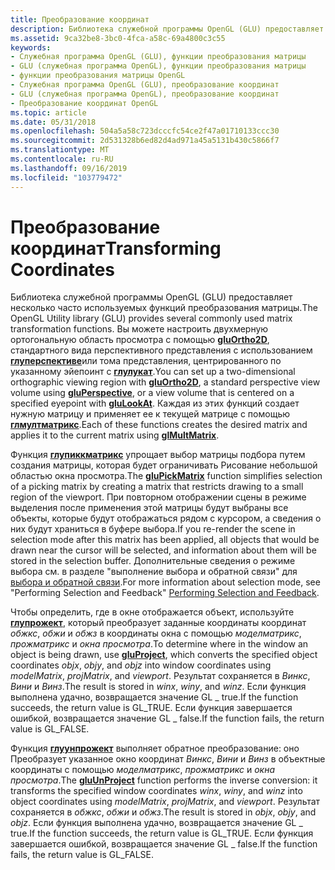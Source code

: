 ```yaml
---
title: Преобразование координат
description: Библиотека служебной программы OpenGL (GLU) предоставляет несколько часто используемых функций преобразования матрицы.
ms.assetid: 9ca32be8-3bc0-4fca-a58c-69a4800c3c55
keywords:
- Служебная программа OpenGL (GLU), функции преобразования матрицы
- GLU (служебная программа OpenGL), функции преобразования матрицы
- функции преобразования матрицы OpenGL
- Служебная программа OpenGL (GLU), преобразование координат
- GLU (служебная программа OpenGL), преобразование координат
- Преобразование координат OpenGL
ms.topic: article
ms.date: 05/31/2018
ms.openlocfilehash: 504a5a58c723dcccfc54ce2f47a01710133ccc30
ms.sourcegitcommit: 2d531328b6ed82d4ad971a45a5131b430c5866f7
ms.translationtype: MT
ms.contentlocale: ru-RU
ms.lasthandoff: 09/16/2019
ms.locfileid: "103779472"
---
```

# <a name="transforming-coordinates"></a><span data-ttu-id="e7717-109">Преобразование координат</span><span class="sxs-lookup"><span data-stu-id="e7717-109">Transforming Coordinates</span></span>

<span data-ttu-id="e7717-110">Библиотека служебной программы OpenGL (GLU) предоставляет несколько часто используемых функций преобразования матрицы.</span><span class="sxs-lookup"><span data-stu-id="e7717-110">The OpenGL Utility library (GLU) provides several commonly used matrix transformation functions.</span></span> <span data-ttu-id="e7717-111">Вы можете настроить двухмерную ортогональную область просмотра с помощью [**gluOrtho2D**](gluortho2d.md), стандартного вида перспективного представления с использованием [**глуперспективе**](gluperspective.md)или тома представления, центрированного по указанному эйепоинт с [**глулукат**](glulookat.md).</span><span class="sxs-lookup"><span data-stu-id="e7717-111">You can set up a two-dimensional orthographic viewing region with [**gluOrtho2D**](gluortho2d.md), a standard perspective view volume using [**gluPerspective**](gluperspective.md), or a view volume that is centered on a specified eyepoint with [**gluLookAt**](glulookat.md).</span></span> <span data-ttu-id="e7717-112">Каждая из этих функций создает нужную матрицу и применяет ее к текущей матрице с помощью [**глмултматрикс**](glmultmatrix.md).</span><span class="sxs-lookup"><span data-stu-id="e7717-112">Each of these functions creates the desired matrix and applies it to the current matrix using [**glMultMatrix**](glmultmatrix.md).</span></span>

<span data-ttu-id="e7717-113">Функция [**глупиккматрикс**](glupickmatrix.md) упрощает выбор матрицы подбора путем создания матрицы, которая будет ограничивать Рисование небольшой областью окна просмотра.</span><span class="sxs-lookup"><span data-stu-id="e7717-113">The [**gluPickMatrix**](glupickmatrix.md) function simplifies selection of a picking matrix by creating a matrix that restricts drawing to a small region of the viewport.</span></span> <span data-ttu-id="e7717-114">При повторном отображении сцены в режиме выделения после применения этой матрицы будут выбраны все объекты, которые будут отображаться рядом с курсором, а сведения о них будут храниться в буфере выбора.</span><span class="sxs-lookup"><span data-stu-id="e7717-114">If you re-render the scene in selection mode after this matrix has been applied, all objects that would be drawn near the cursor will be selected, and information about them will be stored in the selection buffer.</span></span> <span data-ttu-id="e7717-115">Дополнительные сведения о режиме выбора см. в разделе "выполнение выбора и обратной связи" для [выбора и обратной связи](performing-selection-and-feedback.md).</span><span class="sxs-lookup"><span data-stu-id="e7717-115">For more information about selection mode, see "Performing Selection and Feedback" [Performing Selection and Feedback](performing-selection-and-feedback.md).</span></span>

<span data-ttu-id="e7717-116">Чтобы определить, где в окне отображается объект, используйте [**глупрожект**](gluproject.md), который преобразует заданные координаты координат *обжкс*, *обжи* и *обжз* в координаты окна с помощью *моделматрикс*, *прожматрикс* и *окна просмотра*.</span><span class="sxs-lookup"><span data-stu-id="e7717-116">To determine where in the window an object is being drawn, use [**gluProject**](gluproject.md), which converts the specified object coordinates *objx*, *objy*, and *objz* into window coordinates using *modelMatrix*, *projMatrix*, and *viewport*.</span></span> <span data-ttu-id="e7717-117">Результат сохраняется в *Винкс*, *Вини* и *Винз*.</span><span class="sxs-lookup"><span data-stu-id="e7717-117">The result is stored in *winx*, *winy*, and *winz*.</span></span> <span data-ttu-id="e7717-118">Если функция выполнена удачно, возвращается значение GL \_ true.</span><span class="sxs-lookup"><span data-stu-id="e7717-118">If the function succeeds, the return value is GL\_TRUE.</span></span> <span data-ttu-id="e7717-119">Если функция завершается ошибкой, возвращается значение GL \_ false.</span><span class="sxs-lookup"><span data-stu-id="e7717-119">If the function fails, the return value is GL\_FALSE.</span></span>

<span data-ttu-id="e7717-120">Функция [**глуунпрожект**](gluunproject.md) выполняет обратное преобразование: оно Преобразует указанное окно координат *Винкс*, *Вини* и *Винз* в объектные координаты с помощью *моделматрикс*, *прожматрикс* и *окна просмотра*.</span><span class="sxs-lookup"><span data-stu-id="e7717-120">The [**gluUnProject**](gluunproject.md) function performs the inverse conversion: it transforms the specified window coordinates *winx*, *winy*, and *winz* into object coordinates using *modelMatrix*, *projMatrix*, and *viewport*.</span></span> <span data-ttu-id="e7717-121">Результат сохраняется в *обжкс*, *обжи* и *обжз*.</span><span class="sxs-lookup"><span data-stu-id="e7717-121">The result is stored in *objx*, *objy*, and *objz*.</span></span> <span data-ttu-id="e7717-122">Если функция выполнена удачно, возвращается значение GL \_ true.</span><span class="sxs-lookup"><span data-stu-id="e7717-122">If the function succeeds, the return value is GL\_TRUE.</span></span> <span data-ttu-id="e7717-123">Если функция завершается ошибкой, возвращается значение GL \_ false.</span><span class="sxs-lookup"><span data-stu-id="e7717-123">If the function fails, the return value is GL\_FALSE.</span></span>

 

 




